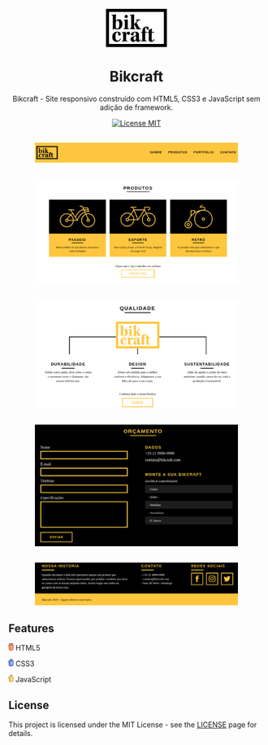 <h1 align="center">
  <br>
    <img src="./img/bikcraft.svg" alt="Bikcraft" width="120">
  <br>
  <br>
  Bikcraft
</h1>

<p align="center">Bikcraft - Site responsivo construído com HTML5, CSS3 e JavaScript sem adição de framework. </p>

<p align="center">
  <a href="https://opensource.org/licenses/MIT">
    <img src="https://img.shields.io/badge/License-MIT-blue.svg" alt="License MIT">
  </a>
</p>


## 
   <p align="center"><img src="./files-readme/image1.png" alt="Bikcraft Menu" width="400"> </p>

## 
  <p align="center"><img src="./files-readme/image2.png" alt="Bikcraft Produtos" width="400"></p> 

## 
  <p align="center"><img src="./files-readme/image3.png" alt="Bikcraft Qualidade" width="400"></p> 
  
## 
  <p align="center"><img src="./files-readme/image4.png" alt="Bikcraft Formulário" width="400"></p>

## 
  <p align="center"><img src="./files-readme/image5.png" alt="Bikcraft Footer" width="400"></p>

## Features

  <img src="./files-readme/html5.png" alt="Icon HTML5" width="10"> HTML5 
<br>

   <img src="./files-readme/css3.png" alt="Icon CSS3" width="10"> CSS3
<br>

  <img src="./files-readme/js.png" alt="Icon JavaScript" width="10"> JavaScript
<br>


## License

This project is licensed under the MIT License - see the [LICENSE](https://opensource.org/licenses/MIT) page for details.

